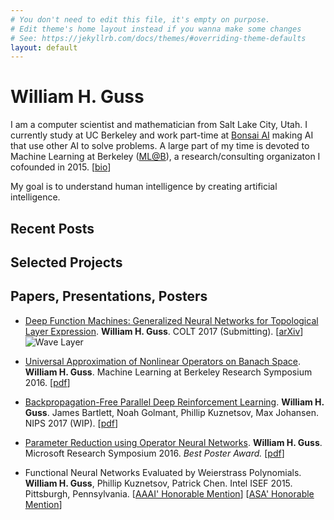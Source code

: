 ```yaml
---
# You don't need to edit this file, it's empty on purpose.
# Edit theme's home layout instead if you wanna make some changes
# See: https://jekyllrb.com/docs/themes/#overriding-theme-defaults
layout: default
---
```


# William H. Guss 

I am a computer scientist and mathematician from Salt Lake City, Utah. I currently study at UC Berkeley and work part-time at [Bonsai AI](http://bons.ai) making AI that use other AI to solve problems. A large part of my time is devoted to Machine Learning at Berkeley ([ML@B](http://ml.berkeley.edu/)), a research/consulting organizaton I cofounded in 2015. [[bio](bio)]

My goal is to understand human intelligence by creating artificial intelligence.


## Recent Posts 

## Selected Projects

## Papers, Presentations, Posters

- [Deep Function Machines: Generalized Neural Networks for Topological Layer Expression](dev/dfm). **William H. Guss**. COLT 2017 (Submitting). [[arXiv](https://arxiv.org/abs/1612.04799)]  
![Wave Layer](public/movie_1.gif)



- [Universal Approximation of Nonlinear Operators on Banach Space](dev/dfm). **William H. Guss**. Machine Learning at Berkeley Research Symposium 2016.  [[pdf](public/pdf/operator_approx.pdf)]

-  [Backpropagation-Free Parallel Deep Reinforcement Learning](/dev/openbrain). **William H. Guss**. James Bartlett, Noah Golmant, Phillip Kuznetsov, Max Johansen. NIPS 2017 (WIP). [[pdf](public/pdf/nobackprop.pdf)]

- [Parameter Reduction using Operator Neural Networks](dev/dfm). **William H. Guss**. Microsoft Research Symposium 2016. *Best Poster Award.* [[pdf](public/pdf/param_reduc.pdf)]

- Functional Neural Networks Evaluated by Weierstrass Polynomials. **William H. Guss**, Phillip Kuznetsov, Patrick Chen. Intel ISEF 2015. Pittsburgh, Pennsylvania. [[AAAI' Honorable Mention](https://www.societyforscience.org/content/press-room/intel-isef-2015-special-awards-ceremony)] [[ASA' Honorable Mention](https://www.societyforscience.org/content/press-room/intel-isef-2015-special-awards-ceremony)] 